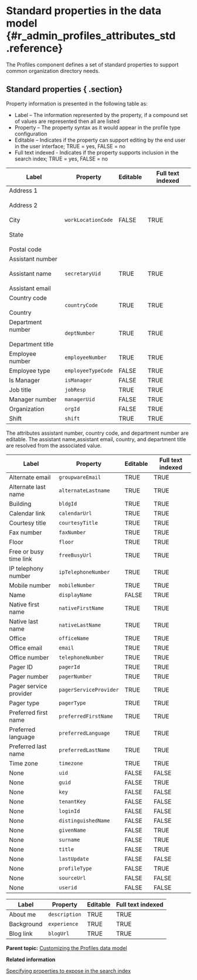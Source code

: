 # Standard properties in the data model {#r_admin_profiles_attributes_std .reference}

The Profiles component defines a set of standard properties to support common organization directory needs.

## Standard properties { .section}

Property information is presented in the following table as:

-   Label – The information represented by the property, if a compound set of values are represented then all are listed
-   Property – The property syntax as it would appear in the profile type configuration
-   Editable – Indicates if the property can support editing by the end user in the user interface; TRUE = yes, FALSE = no
-   Full text indexed - Indicates if the property supports inclusion in the search index; TRUE = yes, FALSE = no

|Label|Property|Editable|Full text indexed|
|-----|--------|--------|-----------------|
|Address 1 <br><br> Address 2 <br><br> City <br><br> State <br><br> Postal code|`workLocationCode`|FALSE|TRUE|
|Assistant number <br><br> Assistant name <br><br> Assistant email|`secretaryUid`|TRUE|TRUE|
|Country code <br><br> Country|`countryCode`|TRUE|TRUE|
|Department number <br><br> Department title|`deptNumber`|TRUE|TRUE|
|Employee number|`employeeNumber`|TRUE|TRUE|
|Employee type|`employeeTypeCode`|FALSE|TRUE|
|Is Manager|`isManager`|FALSE|TRUE|
|Job title|`jobResp`|TRUE|TRUE|
|Manager number|`managerUid`|FALSE|TRUE|
|Organization|`orgId`|FALSE|TRUE|
|Shift|`shift`|TRUE|TRUE|

The attributes assistant number, country code, and department number are editable. The assistant name,assistant email, country, and department title are resolved from the associated value.

|Label|Property|Editable|Full text indexed|
|-----|--------|--------|-----------------|
|Alternate email|`groupwareEmail`|TRUE|TRUE|
|Alternate last name|`alternateLastname`|TRUE|TRUE|
|Building|`bldgId`|TRUE|TRUE|
|Calendar link|`calendarUrl`|TRUE|TRUE|
|Courtesy title|`courtesyTitle`|TRUE|TRUE|
|Fax number|`faxNumber`|TRUE|TRUE|
|Floor|`floor`|TRUE|TRUE|
|Free or busy time link|`freeBusyUrl`|TRUE|TRUE|
|IP telephony number|`ipTelephoneNumber`|TRUE|TRUE|
|Mobile number|`mobileNumber`|TRUE|TRUE|
|Name|`displayName`|FALSE|TRUE|
|Native first name|`nativeFirstName`|TRUE|TRUE|
|Native last name|`nativeLastName`|TRUE|TRUE|
|Office|`officeName`|TRUE|TRUE|
|Office email|`email`|TRUE|TRUE|
|Office number|`telephoneNumber`|TRUE|TRUE|
|Pager ID|`pagerId`|TRUE|TRUE|
|Pager number|`pagerNumber`|TRUE|TRUE|
|Pager service provider|`pagerServiceProvider`|TRUE|TRUE|
|Pager type|`pagerType`|TRUE|TRUE|
|Preferred first name|`preferredFirstName`|TRUE|TRUE|
|Preferred language|`preferredLanguage`|TRUE|TRUE|
|Preferred last name|`preferredLastName`|TRUE|TRUE|
|Time zone|`timezone`|TRUE|TRUE|
|None|`uid`|FALSE|FALSE|
|None|`guid`|FALSE|TRUE|
|None|`key`|FALSE|FALSE|
|None|`tenantKey`|FALSE|FALSE|
|None|`loginId`|FALSE|FALSE|
|None|`distinguishedName`|FALSE|FALSE|
|None|`givenName`|FALSE|TRUE|
|None|`surname`|FALSE|TRUE|
|None|`title`|FALSE|TRUE|
|None|`lastUpdate`|FALSE|FALSE|
|None|`profileType`|FALSE|TRUE|
|None|`sourceUrl`|FALSE|FALSE|
|None|`userid`|FALSE|FALSE|

|Label|Property|Editable|Full text indexed|
|-----|--------|--------|-----------------|
|About me|`description`|TRUE|TRUE|
|Background|`experience`|TRUE|TRUE|
|Blog link|`blogUrl`|TRUE|TRUE|

**Parent topic:** [Customizing the Profiles data model](../customize/r_admin_profiles_attributes.md)

**Related information**  


[Specifying properties to expose in the search index](../customize/t_admin_profiles_expose_props_search.md)

